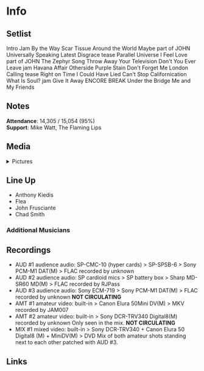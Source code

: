 # Info

## Setlist

Intro Jam
By the Way
Scar Tissue
Around the World
Maybe part of JOHN
Universally Speaking
Latest Disgrace tease
Parallel Universe
I Feel Love part of JOHN
The Zephyr Song
Throw Away Your Television
Don't You Ever Leave jam
Havana Affair
Otherside
Purple Stain
Don't Forget Me
London Calling tease
Right on Time
I Could Have Lied
Can't Stop
Californication
What Is Soul? jam
Give It Away
ENCORE BREAK
Under the Bridge
Me and My Friends

## Notes

**Attendance**: 14,305 / 15,054 (95%)
<br>
**Support**: Mike Watt, The Flaming Lips

## Media 

<details>
  <summary>Pictures</summary>
  <!--<img alt="Setlist" title="Setlist" src="_.jpg" height="200" />-->
</details>

## Line Up

* Anthony Kiedis
* Flea
* John Frusciante
* Chad Smith

### Additional Musicians

## Recordings

* AUD #1 audience audio: SP-CMC-10 (hyper cards) > SP-SPSB-6 > Sony PCM-M1 DAT(M) > FLAC recorded by unknown  
* AUD #2 audience audio: SP cardioid mics > SP battery box > Sharp MD-SR60 MD(M) > FLAC recorded by RJPass  
* AUD #3 audience audio: Sony ECM-719 > Sony PCM-M1 DAT(M) > FLAC recorded by unknown **NOT CIRCULATING**   
* AMT #1 amateur video: built-in > Canon Elura 50Mini DV(M) > MKV recorded by JAM007 
* AMT #2 amateur video: built-in > Sony DCR-TRV340 Digital8(M) recorded by unknown Only seen in the mix. **NOT CIRCULATING**   
* MIX #1 mixed video: built-in > Sony DCR-TRV340 + Canon Elura 50 Digital8 (M) + MiniDV(M) > DVD Mix of both amateur shots standing next to each other patched with AUD #3.

## Links

